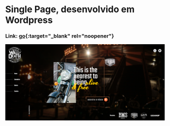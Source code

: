 # Single Page, desenvolvido em Wordpress

### Link: [go](http://www.wallofdeathbr.com.br/){:target="_blank" rel="noopener"}

![WebView](view.png)

